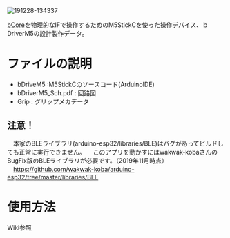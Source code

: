 ![191228-134337](https://user-images.githubusercontent.com/19830611/71711922-64aeff00-2e46-11ea-8324-d95c869b0f07.jpg)

[bCore](http://vagabondworks.jp/blog-entry-158.html)を物理的なIFで操作するためのM5StickCを使った操作デバイス、ｂDriverM5の設計製作データ。

# ファイルの説明
*  bDriveM5 :M5StickCのソースコード(ArduinoIDE)
*  bDriverM5_Sch.pdf : 回路図  
*  Grip : グリップメカデータ 

## 注意！
　本家のBLEライブラリ(arduino-esp32/libraries/BLE)はバグがあってビルドしても正常に実行できません。
　このアプリを動かすにはwakwak-kobaさんのBugFix版のBLEライブラリが必要です。（2019年11月時点）  
　https://github.com/wakwak-koba/arduino-esp32/tree/master/libraries/BLE  

# 使用方法
 Wiki参照
